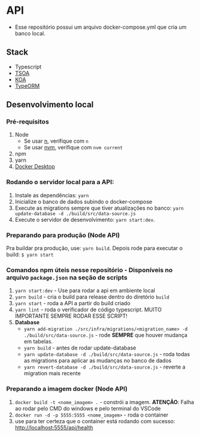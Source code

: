 # API

* Esse repositório possui um arquivo docker-compose.yml que cria um banco local.

## Stack

- Typescript
- [TSOA](https://tsoa-community.github.io/docs/getting-started.html)
- [KOA](https://koajs.com/)
- [TypeORM](docs/orm-typeorm.md)

## Desenvolvimento local

### Pré-requisitos

1. Node
    - Se usar [n](https://github.com/tj/n), verifique com `n`
    - Se usar [nvm](https://github.com/creationix/nvm), verifique com `nvm current`
2. npm
3. yarn
4. [Docker Desktop](https://hub.docker.com/editions/community/docker-ce-desktop-windows)

### Rodando o servidor local para a API:

1. Instale as dependências: `yarn`
2. Inicialize o banco de dados subindo o docker-compose
3. Execute as migrations sempre que tiver atualizações no banco: `yarn update-database -d ./build/src/data-source.js`
4. Execute o servidor de desenvolvimento: `yarn start:dev`.

### Preparando para produção (Node API)

Pra buildar pra produção, use: `yarn build`. Depois rode para executar o build: `$ yarn start`

### Comandos npm úteis nesse repositório - Disponíveis no arquivo `package.json` na seção de scripts

1. `yarn start:dev` - Use para rodar a api em ambiente local
3. `yarn build` - cria o build para release dentro do diretório `build`
4. `yarn start` - roda a API a partir do build criado
5. `yarn lint` - roda o verificador de código typescript. MUITO IMPORTANTE SEMPRE RODAR ESSE SCRIPT!
6. __Database__
    - `yarn add-migration ./src/infra/migrations/<migration_name> -d ./build/src/data-source.js` - rode __SEMPRE__ que houver mudança em tabelas.
    - `yarn build` - antes de rodar update-database
    - `yarn update-database -d ./build/src/data-source.js` - roda todas as migrations para aplicar as mudanças no banco de dados
    - `yarn revert-database -d ./build/src/data-source.js` - reverte a migration mais recente

### Preparando a imagem docker (Node API)

1. `docker build -t <nome_imagem> .` -  constrói a imagem. __ATENÇÃO__: Falha ao rodar pelo CMD do windows e pelo terminal do VSCode
2. `docker run -d -p 5555:5555 <nome_imagem>` - roda o container
3. use para ter certeza que o container está rodando com sucesso: [http://localhost:5555/api/health](http://localhost:5555/api/health)